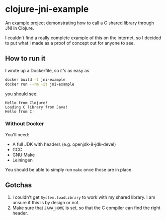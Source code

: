 # clojure-jni-example

An example project demonstrating how to call a C shared library through JNI in Clojure.

I couldn't find a really complete example of this on the internet, so I decided to put what I made as a proof of concept out for anyone to see.

## How to run it

I wrote up a Dockerfile, so it's as easy as

```bash
docker build -t jni-example
docker run --rm -it jni-example
```

you should see:

```
Hello from Clojure!
Loading C library from Java!
Hello from C!
```

### Without Docker

You'll need:

- A full JDK with headers (e.g. openjdk-8-jdk-devel)
- GCC
- GNU Make
- Leiningen

You should be able to simply run `make` once those are in place.

## Gotchas

1. I couldn't get `System.loadLibrary` to work with my shared library. I am unsure if this is by design or not.
2. Make sure that `JAVA_HOME` is set, so that the C compiler can find the right header.
